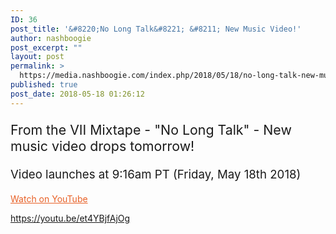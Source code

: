 ```yaml
---
ID: 36
post_title: '&#8220;No Long Talk&#8221; &#8211; New Music Video!'
author: nashboogie
post_excerpt: ""
layout: post
permalink: >
  https://media.nashboogie.com/index.php/2018/05/18/no-long-talk-new-music-video/
published: true
post_date: 2018-05-18 01:26:12
---
```

<p style="font-size: 16pt;">From the VII Mixtape - "No Long Talk" - New music video drops tomorrow!</p>
<p style="font-size: 14pt;">Video launches at 9:16am PT (Friday, May 18th 2018)</p>
<a style="color: #e86026;" href="https://youtu.be/et4YBjfAjOg">Watch on YouTube</a>

https://youtu.be/et4YBjfAjOg

&nbsp;